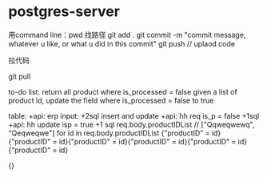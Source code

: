 # postgres-server
用command line：pwd
找路径
git add .
git commit -m "commit message, whatever u  like, or what u did in this commit"
git push // uplaod code




拉代码

git pull 


to-do list:
return all product where is_processed = false
given a list of product id, update the field where is_processed = false to true

table: 
+api: erp input: +2sql insert and update
+api: hh req is_p = false +1sql
+api: hh update isp = true +1 sql
req.body.productIDList // ["Qqweqwewq", "Qeqweqwe"]
for id in req.body.productIDList 
{"productID" = id}
{"productID" = id}{"productID" = id}{"productID" = id}{"productID" = id}{"productID" = id}

{}
